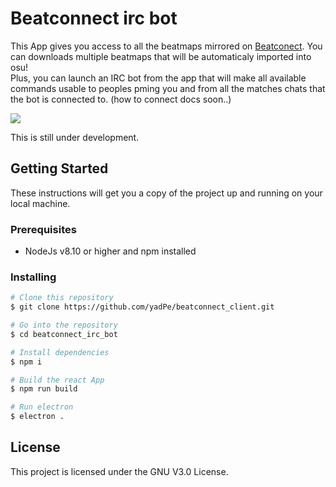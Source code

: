 # Beatconnect irc bot

This App gives you access to all the beatmaps mirrored on [Beatconect](https://beatconnect.io). You can downloads multiple beatmaps that will be automaticaly imported into osu! </br>
Plus, you can launch an IRC bot from the app that will make all available commands usable to peoples pming you and from all the matches chats that the bot is connected to. (how to connect docs soon..)

<img src="https://cdn.discordapp.com/attachments/414474227710820352/606134985971204096/unknown.png">

This is still under development.

## Getting Started

These instructions will get you a copy of the project up and running on your local machine.

### Prerequisites

* NodeJs v8.10 or higher and npm installed

### Installing

```bash
# Clone this repository
$ git clone https://github.com/yadPe/beatconnect_client.git

# Go into the repository
$ cd beatconnect_irc_bot

# Install dependencies
$ npm i

# Build the react App
$ npm run build

# Run electron
$ electron .
```

## License

This project is licensed under the GNU V3.0 License.
